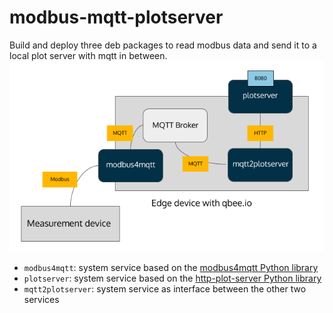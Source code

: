 # modbus-mqtt-plotserver
Build and deploy three deb packages to read modbus data and send it to a local plot server with mqtt in between.
![](architecture.png?raw=true "Architecture of Modbus visualization")

* `modbus4mqtt`: system service based on the [modbus4mqtt Python library](https://github.com/tjhowse/modbus4mqtt)
* `plotserver`: system service based on the [http-plot-server Python library](https://pypi.org/project/http-plot-server/)
* `mqtt2plotserver`: system service as interface between the other two services

